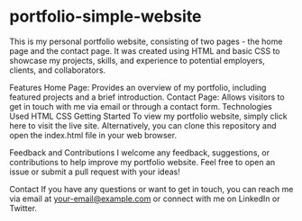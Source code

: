 # portfolio-simple-website
This is my personal portfolio website, consisting of two pages - the home page and the contact page. It was created using HTML and basic CSS to showcase my projects, skills, and experience to potential employers, clients, and collaborators.

Features
Home Page: Provides an overview of my portfolio, including featured projects and a brief introduction.
Contact Page: Allows visitors to get in touch with me via email or through a contact form.
Technologies Used
HTML
CSS
Getting Started
To view my portfolio website, simply click here to visit the live site. Alternatively, you can clone this repository and open the index.html file in your web browser.

Feedback and Contributions
I welcome any feedback, suggestions, or contributions to help improve my portfolio website. Feel free to open an issue or submit a pull request with your ideas!

Contact
If you have any questions or want to get in touch, you can reach me via email at your-email@example.com or connect with me on LinkedIn or Twitter.

